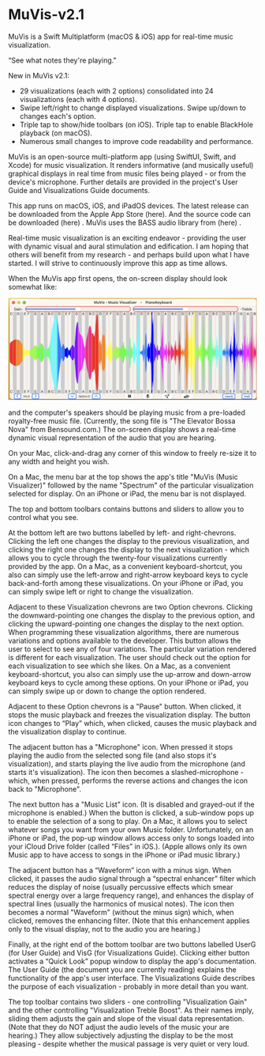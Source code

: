 # MuVis-v2.1
MuVis is a Swift Multiplatform (macOS &amp; iOS) app for real-time music visualization.  

“See what notes they're playing."

New in MuVis v2.1:  
- 29 visualizations (each with 2 options) consolidated into 24 visualizations (each with 4 options).
- Swipe left/right to change displayed visualizations. Swipe up/down to changes each's option.
- Triple tap to show/hide toolbars (on iOS). Triple tap to enable BlackHole playback (on macOS).
- Numerous small changes to improve code readability and performance.

MuVis is an open-source multi-platform app (using SwiftUI, Swift, and Xcode) for music visualization. It renders informative (and musically useful) graphical displays in real time from music files being played - or from the device's microphone. Further details are provided in the project's User Guide and Visualizations Guide documents.

This app runs on macOS, iOS, and iPadOS devices. The latest release can be downloaded from the Apple App Store (here). And the source code can be downloaded (here) . MuVis uses the BASS audio library from (here) .

Real-time music visualization is an exciting endeavor - providing the user with dynamic visual and aural stimulation and edification. I am hoping that others will benefit from my research - and perhaps build upon what I have started. I will strive to continuously improve this app as time allows.

When the MuVis app first opens, the on-screen display should look somewhat like:

![OpeningScreen](MuVis/Documentation/Doc_Images/UserGuideA.png)

and the computer's speakers should be playing music from a pre-loaded royalty-free music file. (Currently, the song file is "The Elevator Bossa Nova" from Bensound.com.) The on-screen display shows a real-time dynamic visual representation of the audio that you are hearing.

On your Mac, click-and-drag any corner of this window to freely re-size it to any width and height you wish.

On a Mac, the menu bar at the top shows the app's title "MuVis (Music Visualizer)" followed by the name "Spectrum" of the particular visualization selected for display. On an iPhone or iPad, the menu bar is not displayed.

The top and bottom toolbars contains buttons and sliders to allow you to control what you see.

At the bottom left are two buttons labelled by left- and right-chevrons. Clicking the left one changes the display to the previous visualization, and clicking the right one changes the display to the next visualization - which allows you to cycle through the twenty-four visualizations currently provided by the app. On a Mac, as a convenient keyboard-shortcut, you also can simply use the left-arrow and right-arrow keyboard keys to cycle back-and-forth among these visualizations. On your iPhone or iPad, you can simply swipe left or right to change the visualization.

Adjacent to these Visualization chevrons are two Option chevrons. Clicking the downward-pointing one changes the display to the previous option, and clicking the upward-pointing one changes the display to the next option. When programming these visualization algorithms, there are numerous variations and options available to the developer. This button allows the user to select to see any of four variations. The particular variation rendered is different for each visualization. The user should check out the option for each visualization to see which she likes. On a Mac, as a convenient keyboard-shortcut, you also can simply use the up-arrow and down-arrow keyboard keys to cycle among these options. On your iPhone or iPad, you can simply swipe up or down to change the option rendered.

Adjacent to these Option chevrons is a "Pause" button. When clicked, it stops the music playback and freezes the visualization display. The button icon changes to “Play” which, when clicked, causes the music playback and the visualization display to continue.

The adjacent button has a "Microphone" icon. When pressed it stops playing the audio from the selected song file (and also stops it's visualization), and starts playing the live audio from the microphone (and starts it's visualization). The icon then becomes a slashed-microphone - which, when pressed, performs the reverse actions and changes the icon back to "Microphone".

The next button has a "Music List" icon. (It is disabled and grayed-out if the microphone is enabled.) When the button is clicked, a sub-window pops up to enable the selection of a song to play. On a Mac, it allows you to select whatever songs you want from your own Music folder. Unfortunately, on an iPhone or iPad, the pop-up window allows access only to songs loaded into your iCloud Drive folder (called “Files” in iOS.). (Apple allows only its own Music app to have access to songs in the iPhone or iPad music library.)

The adjacent button has a “Waveform” icon with a minus sign. When clicked, it passes the audio signal through a “spectral enhancer” filter which reduces the display of noise (usually percussive effects which smear spectral energy over a large frequency range), and enhances the display of spectral lines (usually the harmonics of musical notes). The icon then becomes a normal "Waveform" (without the minus sign) which, when clicked, removes the enhancing filter. (Note that this enhancement applies only to the visual display, not to the audio you are hearing.)

Finally, at the right end of the bottom toolbar are two buttons labelled UserG (for User Guide) and VisG (for Visualizations Guide). Clicking either button activates a “Quick Look” popup window to display the app's documentation. The User Guide (the document you are currently reading) explains the functionality of the app's user interface. The Visualizations Guide describes the purpose of each visualization - probably in more detail than you want.

The top toolbar contains two sliders - one controlling "Visualization Gain" and the other controlling "Visualization Treble Boost". As their names imply, sliding them adjusts the gain and slope of the visual data representation. (Note that they do NOT adjust the audio levels of the music your are hearing.) They allow subjectively adjusting the display to be the most pleasing - despite whether the musical passage is very quiet or very loud.
